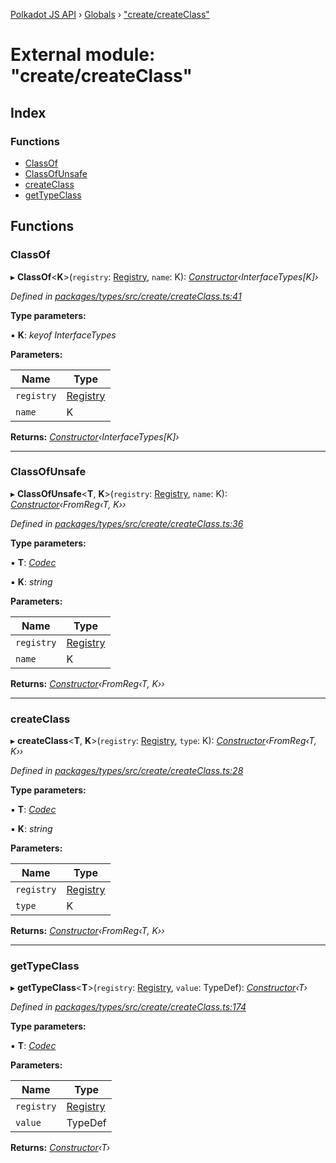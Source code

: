 [Polkadot JS API](../README.md) › [Globals](../globals.md) › ["create/createClass"](_create_createclass_.md)

# External module: "create/createClass"

## Index

### Functions

* [ClassOf](_create_createclass_.md#classof)
* [ClassOfUnsafe](_create_createclass_.md#classofunsafe)
* [createClass](_create_createclass_.md#createclass)
* [getTypeClass](_create_createclass_.md#gettypeclass)

## Functions

###  ClassOf

▸ **ClassOf**<**K**>(`registry`: [Registry](../interfaces/_types_registry_.registry.md), `name`: K): *[Constructor](../interfaces/_types_codec_.constructor.md)‹InterfaceTypes[K]›*

*Defined in [packages/types/src/create/createClass.ts:41](https://github.com/polkadot-js/api/blob/9fcb5fe34/packages/types/src/create/createClass.ts#L41)*

**Type parameters:**

▪ **K**: *keyof InterfaceTypes*

**Parameters:**

Name | Type |
------ | ------ |
`registry` | [Registry](../interfaces/_types_registry_.registry.md) |
`name` | K |

**Returns:** *[Constructor](../interfaces/_types_codec_.constructor.md)‹InterfaceTypes[K]›*

___

###  ClassOfUnsafe

▸ **ClassOfUnsafe**<**T**, **K**>(`registry`: [Registry](../interfaces/_types_registry_.registry.md), `name`: K): *[Constructor](../interfaces/_types_codec_.constructor.md)‹FromReg‹T, K››*

*Defined in [packages/types/src/create/createClass.ts:36](https://github.com/polkadot-js/api/blob/9fcb5fe34/packages/types/src/create/createClass.ts#L36)*

**Type parameters:**

▪ **T**: *[Codec](../interfaces/_types_codec_.codec.md)*

▪ **K**: *string*

**Parameters:**

Name | Type |
------ | ------ |
`registry` | [Registry](../interfaces/_types_registry_.registry.md) |
`name` | K |

**Returns:** *[Constructor](../interfaces/_types_codec_.constructor.md)‹FromReg‹T, K››*

___

###  createClass

▸ **createClass**<**T**, **K**>(`registry`: [Registry](../interfaces/_types_registry_.registry.md), `type`: K): *[Constructor](../interfaces/_types_codec_.constructor.md)‹FromReg‹T, K››*

*Defined in [packages/types/src/create/createClass.ts:28](https://github.com/polkadot-js/api/blob/9fcb5fe34/packages/types/src/create/createClass.ts#L28)*

**Type parameters:**

▪ **T**: *[Codec](../interfaces/_types_codec_.codec.md)*

▪ **K**: *string*

**Parameters:**

Name | Type |
------ | ------ |
`registry` | [Registry](../interfaces/_types_registry_.registry.md) |
`type` | K |

**Returns:** *[Constructor](../interfaces/_types_codec_.constructor.md)‹FromReg‹T, K››*

___

###  getTypeClass

▸ **getTypeClass**<**T**>(`registry`: [Registry](../interfaces/_types_registry_.registry.md), `value`: TypeDef): *[Constructor](../interfaces/_types_codec_.constructor.md)‹T›*

*Defined in [packages/types/src/create/createClass.ts:174](https://github.com/polkadot-js/api/blob/9fcb5fe34/packages/types/src/create/createClass.ts#L174)*

**Type parameters:**

▪ **T**: *[Codec](../interfaces/_types_codec_.codec.md)*

**Parameters:**

Name | Type |
------ | ------ |
`registry` | [Registry](../interfaces/_types_registry_.registry.md) |
`value` | TypeDef |

**Returns:** *[Constructor](../interfaces/_types_codec_.constructor.md)‹T›*
